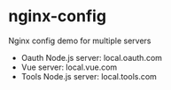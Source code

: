 # nginx-config
Nginx config demo for multiple servers

* Oauth Node.js server: local.oauth.com
* Vue server: local.vue.com
* Tools Node.js server: local.tools.com
